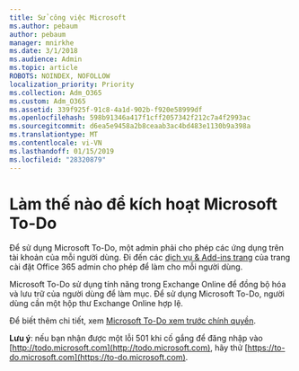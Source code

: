 ```yaml
---
title: Sử công việc Microsoft
ms.author: pebaum
author: pebaum
manager: mnirkhe
ms.date: 3/1/2018
ms.audience: Admin
ms.topic: article
ROBOTS: NOINDEX, NOFOLLOW
localization_priority: Priority
ms.collection: Adm_O365
ms.custom: Adm_O365
ms.assetid: 339f925f-91c8-4a1d-902b-f920e58999df
ms.openlocfilehash: 598b91346a417f1cff2057342f212c7a4f2993ac
ms.sourcegitcommit: d6ea5e9458a2b8ceaab3ac4bd483e1130b9a398a
ms.translationtype: MT
ms.contentlocale: vi-VN
ms.lasthandoff: 01/15/2019
ms.locfileid: "28320879"
---
```

# <a name="how-to-enable-microsoft-to-do"></a>Làm thế nào để kích hoạt Microsoft To-Do

Để sử dụng Microsoft To-Do, một admin phải cho phép các ứng dụng trên tài khoản của mỗi người dùng. Đi đến các [dịch vụ &amp; Add-ins trang](https://portal.office.com/adminportal/home#/Settings/ServicesAndAddIns) của trang cài đặt Office 365 admin cho phép để làm cho mỗi người dùng. 
  
Microsoft To-Do sử dụng tính năng trong Exchange Online để đồng bộ hóa và lưu trữ của người dùng để làm mục. Để sử dụng Microsoft To-Do, người dùng cần một hộp thư Exchange Online hợp lệ.
  
Để biết thêm chi tiết, xem [Microsoft To-Do xem trước chính quyền](https://support.office.com/article/490c1a8c-2333-4952-8125-841afadb9620.aspx).
  
 **Lưu ý**: nếu bạn nhận được một lỗi 501 khi cố gắng để đăng nhập vào [http://todo.microsoft.com](http://todo.microsoft.com), hãy thử [https://to-do.microsoft.com](https://to-do.microsoft.com).
  

